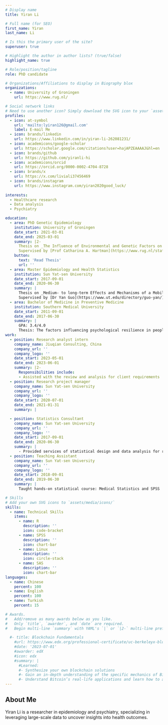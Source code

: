 ```yaml
---
# Display name
title: Yiran Li

# Full name (for SEO)
first_name: Yiran
last_name: Li

# Is this the primary user of the site?
superuser: true

# Highlight the author in author lists? (true/false)
highlight_name: true

# Role/position/tagline
role: PhD candidate

# Organizations/Affiliations to display in Biography blox
organizations:
  - name: University of Groningen
    url: https://www.rug.nl/

# Social network links
# Need to use another icon? Simply download the SVG icon to your `assets/media/icons/` folder.
profiles:
  - icon: at-symbol
    url: 'mailto:lyiran126@gmail.com'
    label: E-mail Me
  - icon: brands/linkedin
    url: https://www.linkedin.com/in/yiran-li-262081231/
  - icon: academicons/google-scholar
    url: https://scholar.google.com/citations?user=hajAPZEAAAAJ&hl=en
  - icon: brands/github
    url: https://github.com/yiranli-hi
  - icon: academicons/orcid
    url: https://orcid.org/0000-0002-4704-8728
  - icon: brands/x
    url: https://x.com/liviali37456469
  - icon: brands/instagram
    url: https://www.instagram.com/yiran2020good_luck/
    
interests:
  - Healthcare research
  - Data analysis
  - Psychiatry

education:
  - area: PhD Genetic Epidemiology
    institution: University of Groningen
    date_start: 2021-03-01
    date_end: 2025-03-01
    summary: |2-
      Thesis on _The Influence of Environmental and Genetic Factors on Neurodevelopmental and Comorbid Somatic Conditions_. 
      Supervised by [Prof Catharina A. Hartman](https://www.rug.nl/staff/c.a.hartman/) and [Prof Harold Snieder](https://www.rug.nl/umcg/research/departments/epidemiology/staff/h-snieder-phd?lang=en). 
    button:
      text: 'Read Thesis'
      url: ''
  - area: Master Epidemiology and Health Statistics
    institution: Sun Yat-sen University
    date_start: 2017-09-01
    date_end: 2020-06-30
    summary: |
      Thesis on _Medium- to long-term Effects and Mechanisms of a Mobile Health (mHealth) Intervention on Suicide among People Living with HIV_.
      Supervised by [Dr Yan Guo](https://www.ut.edu/directory/guo-yan/)
  - area: Bachelor of Medicine in Preventive Medicine
    institution: Southern Medical University
    date_start: 2011-09-01
    date_end: 2017-06-30
    summary: |
      GPA: 3.4/4.0
      Thesis: The factors influencing psychological resilience in people with HIV
work:
  - position: Research analyst intern
    company_name: Jiuqian Consulting, China
    company_url: ''
    company_logo: ''
    date_start: 2023-05-01
    date_end: 2023-06-01
    summary: |2-
      Responsibilities include:
      - Assisted with the review and analysis for client requirements
  - position: Research project manager
    company_name: Sun Yat-sen University
    company_url: ''
    company_logo: ''
    date_start: 2020-07-01
    date_end: 2021-01-31
    summary: |

  - position: Statistics Consultant
    company_name: Sun Yat-sen University
    company_url: ''
    company_logo: ''
    date_start: 2017-09-01
    date_end: 2020-06-30
    summary: |
      - Provided services of statistical design and data analysis for research in healthcare
  - position: Teaching Assistant
    company_name: Sun Yat-sen University
    company_url: ''
    company_logo: ''
    date_start: 2018-09-01
    date_end: 2019-06-30
    summary: |
      Taught hands-on statistical course: Medical Statistics and SPSS

# Skills
# Add your own SVG icons to `assets/media/icons/`
skills:
  - name: Technical Skills
    items:
      - name: R
        description: ''
        icon: code-bracket
      - name: SPSS
        description: ''
        icon: chart-bar
      - name: Linux
        description: ''
        icon: circle-stack
      - name: SAS
        description: ''
        icon: chart-bar
languages:
  - name: Chinese
    percent: 100
  - name: English
    percent: 100
  - name: Turkish
    percent: 15

# Awards.
#   Add/remove as many awards below as you like.
#   Only `title`, `awarder`, and `date` are required.
#   Begin multi-line `summary` with YAML's `|` or `|2-` multi-line prefix and indent 2 spaces below.

  #- title: Blockchain Fundamentals
    #url: https://www.edx.org/professional-certificate/uc-berkeleyx-blockchain-fundamentals
    #date: '2023-07-01'
    #awarder: edX
    #icon: edx
    #summary: |
      #Learned:
      #- Synthesize your own blockchain solutions
      #- Gain an in-depth understanding of the specific mechanics of Bitcoin
      #- Understand Bitcoin’s real-life applications and learn how to attack and destroy Bitcoin, Ethereum, smart contracts and Dapps, and alternatives to Bitcoin’s Proof-of-Work consensus algorithm
---
```


## About Me
Yiran Li is a researcher in epidemiology and psychiatry, specializing in leveraging large-scale data to uncover insights into health outcomes.
